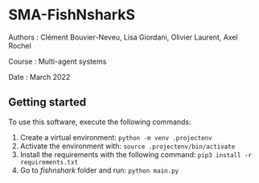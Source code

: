 # SMA-FishNsharkS

Authors : Clément Bouvier-Neveu,  Lisa Giordani, Olivier Laurent, Axel Rochel

Course : Multi-agent systems

Date : March 2022

## Getting started

To use this software, execute the following commands:

1. Create a virtual environment: `python -m venv .projectenv`
2. Activate the environment with: `source .projectenv/bin/activate`
3. Install the requirements with the following command: `pip3 install -r requirements.txt`
4. Go to *fishnshark* folder and run: `python main.py`
